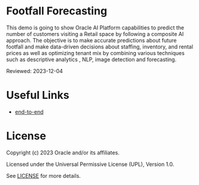 # Footfall Forecasting

This demo is going to show Oracle AI Platform capabilities to predict the number of customers visiting a Retail space by following a composite AI approach.
The objective is to make accurate predictions about future footfall and make data-driven decisions about staffing, inventory, and rental prices as well as optimizing tenant mix by combining various techniques such as descriptive analytics , NLP, image detection and forecasting.

Reviewed: 2023-12-04
 
 
# Useful Links
 
- [end-to-end](https://www.youtube.com/watch?v=L8baQYu9Ck0)

 
# License
 
Copyright (c) 2023 Oracle and/or its affiliates.
 
Licensed under the Universal Permissive License (UPL), Version 1.0.
 
See [LICENSE](https://github.com/oracle-devrel/technology-engineering/blob/main/LICENSE) for more details.